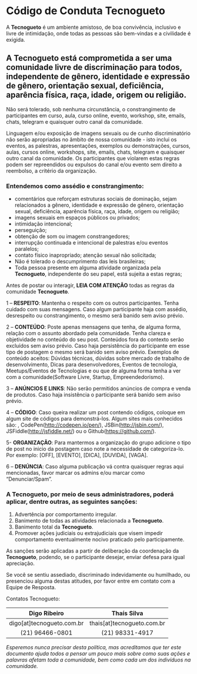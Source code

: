 # Código de Conduta Tecnogueto
A **Tecnogueto** é um ambiente amistoso, de boa convivência, inclusivo e livre de intimidação, onde todas as pessoas são bem-vindas e a civilidade é exigida.

## A **Tecnogueto** está comprometida a ser uma comunidade livre de discriminação para todos, independente de gênero, identidade e expressão de gênero, orientação sexual, deficiência, aparência física, raça, idade, origem ou religião.

Não será tolerado, sob nenhuma circunstância, o constrangimento de participantes em curso, aula, curso online, evento, workshop, site, emails, chats, telegram e quaisquer outro canal da comunidade.

Linguagem e/ou exposição de imagens sexuais ou de cunho discriminatório não serão apropriadas no âmbito de nossa comunidade - isto inclui os eventos, as palestras, apresentações, exemplos ou demonstrações, cursos, aulas, cursos online, workshops, site, emails, chats, telegram e quaisquer outro canal da comunidade.
Os participantes que violarem estas regras podem ser repreendidos ou expulsos do canal e/ou evento sem direito a reembolso, a critério da organização.

### Entendemos como assédio e constrangimento:

* comentários que reforçam estruturas sociais de dominação, sejam relacionados a gênero, identidade e expressão de gênero, orientação sexual, deficiência, aparência física, raça, idade, origem ou religião;
* imagens sexuais em espaços públicos ou privados;
* intimidação intencional;
* perseguição;
* obtenção de som ou imagem constrangedores;
* interrupção continuada e intencional de palestras e/ou eventos paralelos;
* contato físico inapropriado; atenção sexual não solicitada;
* Não é tolerado o descumprimento das leis brasileiras;
* Toda pessoa presente em alguma atividade organizada pela **Tecnogueto**, independente do seu papel, está sujeita a estas regras;

Antes de postar ou interagir, **LEIA COM ATENÇÃO** todas as regras da comunidade **Tecnogueto**.

1 – **RESPEITO**: Mantenha o respeito com os outros participantes. Tenha cuidado com suas mensagens. Caso algum participante haja com assédio, desrespeito ou constrangimento, o mesmo será banido sem aviso prévio.

2 – **CONTEÚDO**: Poste apenas mensagens que tenha, de alguma forma, relação com o assunto abordado pela comunidade. Tenha clareza e objetividade no conteúdo do seu post. Conteúdos fora do contexto serão excluídos sem aviso prévio. Caso haja persistência do participante em esse tipo de postagem o mesmo será banido sem aviso prévio. Exemplos de conteúdo aceitos: Dúvidas técnicas, dúvidas sobre mercado de trabalho de desenvolvimento, Dicas para desenvolvedores, Eventos de tecnologia, Meetups/Eventos de Tecnologias e ou que de alguma forma tenha a ver com a comunidade(Software Livre, Startup, Empreendedorismo).

3 – **ANÚNCIOS E LINKS**: Não serão permitidos anúncios de compra e venda de produtos. Caso haja insistência o participante será banido sem aviso prévio.

4 – **CÓDIGO**: Caso queira realizar um post contendo códigos, coloque em algum site de códigos para demonstrá-los. Algum sites mais conhecidos são: , CodePen(http://codepen.io/pen/), JSBin(http://jsbin.com/), JSFiddle(http://jsfiddle.net/) ou o Github(https://github.com/).

5- **ORGANIZAÇÃO**: Para mantermos a organização do grupo adicione o tipo de post no inicio da postagem caso note a necessidade de categoriza-lo. Por exemplo: [OFF], [EVENTO], [DICA], [DUVIDA], [VAGA].

6 – **DENÚNCIA**: Caso alguma publicação vá contra quaisquer regras aqui mencionadas, favor marcar os admins e/ou marcar como “Denunciar/Spam”.

### A Tecnogueto, por meio de seus administradores, poderá aplicar, dentre outras, as seguintes sanções:

1. Advertência por comportamento irregular.
2. Banimento de todas as atividades relacionada a **Tecnogueto**.
3. Banimento total da **Tecnogueto**.
4. Promover ações judiciais ou extrajudiciais que visem impedir comportamento eventualmente nocivo praticado pelo participamente.

As sanções serão aplicadas a partir de deliberação da coordenação da **Tecnogueto**, podendo, se o participante desejar, enviar defesa para igual apreciação.

Se você se sentiu assediado, discriminado indevidamente ou humilhado, ou presenciou alguma destas atitudes, por favor entre em contato com a Equipe de Resposta.

Contatos Tecnogueto:

Digo Ribeiro | Thaís Silva
:---: | :---:
digo[at]tecnogueto.com.br | thais[at]tecnogueto.com.br
(21) 96466-0801 | (21) 98331-4917

_Esperemos nunca precisar desta política, mas acreditamos que ter este documento
ajuda todos a pensar um pouco mais sobre como suas ações e palavras afetam toda
a comunidade, bem como cada um dos indivíduos na comunidade._
